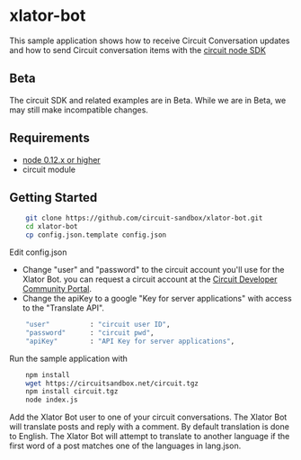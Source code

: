 # xlator-bot
This sample application shows how to receive Circuit Conversation updates and how to send Circuit conversation items with the [circuit node SDK](https://circuitsandbox.net/sdk/index.html)

## Beta ##
The circuit SDK and related examples are in Beta. While we are in Beta, we may still make incompatible changes. 

## Requirements ##
* [node 0.12.x or higher](http://nodejs.org/download/)
* circuit module

## Getting Started ##

```bash
    git clone https://github.com/circuit-sandbox/xlator-bot.git
    cd xlator-bot
    cp config.json.template config.json
```

Edit config.json
* Change "user" and "password" to the circuit account you'll use for the Xlator Bot.
    you can request a circuit account at the [Circuit Developer Community Portal](https://www.yourcircuit.com/web/developers).
* Change the apiKey to a google "Key for server applications" with access to the "Translate API".

```bash
    "user"          : "circuit user ID",
    "password"      : "circuit pwd",
    "apiKey"        : "API Key for server applications",

``` 

Run the sample application with 
```bash
    npm install
    wget https://circuitsandbox.net/circuit.tgz
    npm install circuit.tgz
    node index.js
``` 

Add the Xlator Bot user to one of your circuit conversations. The Xlator Bot will translate posts and reply with a comment. By default translation is done to English. The Xlator Bot will attempt to translate to another language if the first word of a post matches one of the languages in lang.json.

